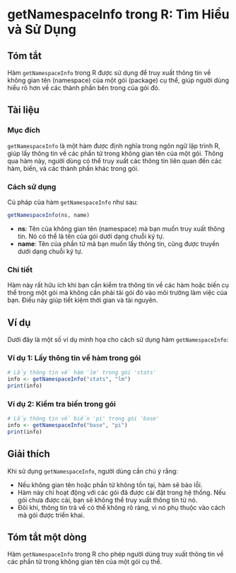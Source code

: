 <!--
Meta Description: # getNamespaceInfo trong R: Tìm Hiểu và Sử Dụng ## Tóm tắt Hàm `getNamespaceInfo` trong R được sử dụng để truy xuất thông tin về không gian tên (names...
Meta Keywords: gói, trong, hàm, thông, tin
-->

# getNamespaceInfo trong R: Tìm Hiểu và Sử Dụng

## Tóm tắt
Hàm `getNamespaceInfo` trong R được sử dụng để truy xuất thông tin về không gian tên (namespace) của một gói (package) cụ thể, giúp người dùng hiểu rõ hơn về các thành phần bên trong của gói đó.

## Tài liệu
### Mục đích
`getNamespaceInfo` là một hàm được định nghĩa trong ngôn ngữ lập trình R, giúp lấy thông tin về các phần tử trong không gian tên của một gói. Thông qua hàm này, người dùng có thể truy xuất các thông tin liên quan đến các hàm, biến, và các thành phần khác trong gói.

### Cách sử dụng
Cú pháp của hàm `getNamespaceInfo` như sau:

```R
getNamespaceInfo(ns, name)
```

- **ns**: Tên của không gian tên (namespace) mà bạn muốn truy xuất thông tin. Nó có thể là tên của gói dưới dạng chuỗi ký tự.
- **name**: Tên của phần tử mà bạn muốn lấy thông tin, cũng được truyền dưới dạng chuỗi ký tự.

### Chi tiết
Hàm này rất hữu ích khi bạn cần kiểm tra thông tin về các hàm hoặc biến cụ thể trong một gói mà không cần phải tải gói đó vào môi trường làm việc của bạn. Điều này giúp tiết kiệm thời gian và tài nguyên.

## Ví dụ
Dưới đây là một số ví dụ minh họa cho cách sử dụng hàm `getNamespaceInfo`:

### Ví dụ 1: Lấy thông tin về hàm trong gói
```R
# Lấy thông tin về hàm 'lm' trong gói 'stats'
info <- getNamespaceInfo("stats", "lm")
print(info)
```

### Ví dụ 2: Kiểm tra biến trong gói
```R
# Lấy thông tin về biến 'pi' trong gói 'base'
info <- getNamespaceInfo("base", "pi")
print(info)
```

## Giải thích
Khi sử dụng `getNamespaceInfo`, người dùng cần chú ý rằng:
- Nếu không gian tên hoặc phần tử không tồn tại, hàm sẽ báo lỗi.
- Hàm này chỉ hoạt động với các gói đã được cài đặt trong hệ thống. Nếu gói chưa được cài, bạn sẽ không thể truy xuất thông tin từ nó.
- Đôi khi, thông tin trả về có thể không rõ ràng, vì nó phụ thuộc vào cách mà gói được triển khai.

## Tóm tắt một dòng
Hàm `getNamespaceInfo` trong R cho phép người dùng truy xuất thông tin về các phần tử trong không gian tên của một gói cụ thể.